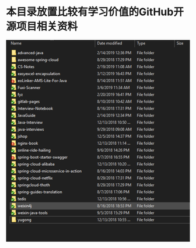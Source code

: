 # 本目录放置比较有学习价值的GitHub开源项目相关资料
![github学习项目](https://github.com/JohnFantasy/GodsOfJava/blob/master/PICS/1553069217(1).jpg)
